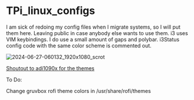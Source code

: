# TPi_linux_configs
I am sick of redoing my config files when I migrate systems, so I will put them here. Leaving public in case anybody else wants to use them. i3 uses VIM keybindings. I do use a small amount of gaps and polybar. i3Status config code with the same color scheme is commented out.

![2024-06-27-060132_1920x1080_scrot](https://github.com/TPi-Home/TPi_Dotfiles/assets/45609608/56718bad-6ace-4199-b9f9-a0955547d159)

[Shoutout to adi1090x for the themes](https://github.com/adi1090x/polybar-themes)

To Do:

Change gruvbox rofi theme colors in /usr/share/rofi/themes
